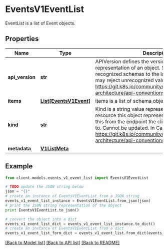 # EventsV1EventList

EventList is a list of Event objects.

## Properties
Name | Type | Description | Notes
------------ | ------------- | ------------- | -------------
**api_version** | **str** | APIVersion defines the versioned schema of this representation of an object. Servers should convert recognized schemas to the latest internal value, and may reject unrecognized values. More info: https://git.k8s.io/community/contributors/devel/sig-architecture/api-conventions.md#resources | [optional] 
**items** | [**List[EventsV1Event]**](EventsV1Event.md) | items is a list of schema objects. | 
**kind** | **str** | Kind is a string value representing the REST resource this object represents. Servers may infer this from the endpoint the client submits requests to. Cannot be updated. In CamelCase. More info: https://git.k8s.io/community/contributors/devel/sig-architecture/api-conventions.md#types-kinds | [optional] 
**metadata** | [**V1ListMeta**](V1ListMeta.md) |  | [optional] 

## Example

```python
from client.models.events_v1_event_list import EventsV1EventList

# TODO update the JSON string below
json = "{}"
# create an instance of EventsV1EventList from a JSON string
events_v1_event_list_instance = EventsV1EventList.from_json(json)
# print the JSON string representation of the object
print EventsV1EventList.to_json()

# convert the object into a dict
events_v1_event_list_dict = events_v1_event_list_instance.to_dict()
# create an instance of EventsV1EventList from a dict
events_v1_event_list_form_dict = events_v1_event_list.from_dict(events_v1_event_list_dict)
```
[[Back to Model list]](../README.md#documentation-for-models) [[Back to API list]](../README.md#documentation-for-api-endpoints) [[Back to README]](../README.md)


